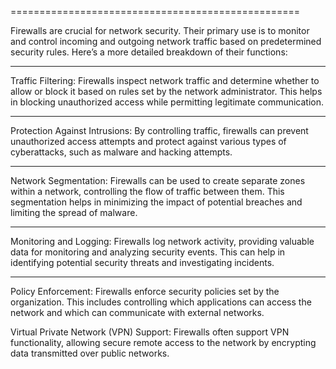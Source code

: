 ==================================================

Firewalls are crucial for network security. Their primary use is to monitor and control incoming and outgoing network traffic based on predetermined security rules. Here’s a more detailed breakdown of their functions:

--------------------------------------------------
Traffic Filtering: Firewalls inspect network traffic and determine whether to allow or block it based on rules set by the network administrator. This helps in blocking unauthorized access while permitting legitimate communication.

--------------------------------------------------
Protection Against Intrusions: By controlling traffic, firewalls can prevent unauthorized access attempts and protect against various types of cyberattacks, such as malware and hacking attempts.

--------------------------------------------------
Network Segmentation: Firewalls can be used to create separate zones within a network, controlling the flow of traffic between them. This segmentation helps in minimizing the impact of potential breaches and limiting the spread of malware.

--------------------------------------------------
Monitoring and Logging: Firewalls log network activity, providing valuable data for monitoring and analyzing security events. This can help in identifying potential security threats and investigating incidents.

--------------------------------------------------
Policy Enforcement: Firewalls enforce security policies set by the organization. This includes controlling which applications can access the network and which can communicate with external networks.

Virtual Private Network (VPN) Support: Firewalls often support VPN functionality, allowing secure remote access to the network by encrypting data transmitted over public networks.
